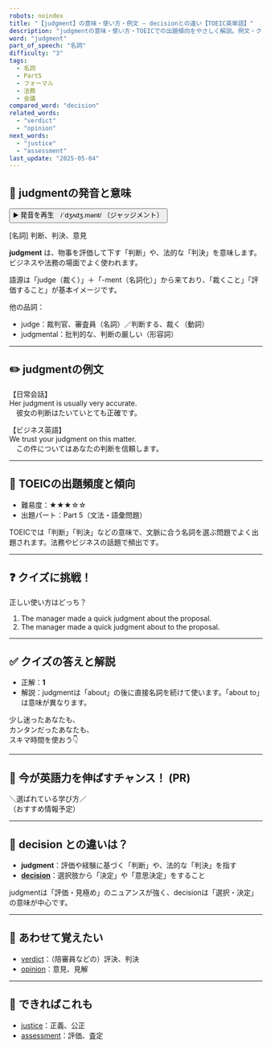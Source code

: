 ```yaml
---
robots: noindex
title: "【judgment】の意味・使い方・例文 ― decisionとの違い【TOEIC英単語】"
description: "judgmentの意味・使い方・TOEICでの出題傾向をやさしく解説。例文・クイズ付きでdecisionとの違いもわかりやすく学べます。"
word: "judgment"
part_of_speech: "名詞"
difficulty: "3"
tags:
  - 名詞
  - Part5
  - フォーマル
  - 法務
  - 会議
compared_word: "decision"
related_words:
  - "verdict"
  - "opinion"
next_words:
  - "justice"
  - "assessment"
last_update: "2025-05-04"
---
```


## 🔰 judgmentの発音と意味

<button class="play-audio" onclick="playTTS('judgment')">
  <span class="play-audio-main">
    ▶️ 発音を再生　/ˈdʒʌdʒ.mənt/
  </span>
  <span class="play-audio-sub">
    （ジャッジメント）
  </span>
</button>

[名詞] 判断、判決、意見

**judgment** は、物事を評価して下す「判断」や、法的な「判決」を意味します。ビジネスや法務の場面でよく使われます。

語源は「judge（裁く）」＋「-ment（名詞化）」から来ており、「裁くこと」「評価すること」が基本イメージです。

他の品詞：  
- judge：裁判官、審査員（名詞）／判断する、裁く（動詞）
- judgmental：批判的な、判断の厳しい（形容詞）

---

## ✏️ judgmentの例文

【日常会話】  
Her judgment is usually very accurate.  
　彼女の判断はたいていとても正確です。

【ビジネス英語】  
We trust your judgment on this matter.  
　この件についてはあなたの判断を信頼します。

---

## 🎯 TOEICの出題頻度と傾向

- 難易度：★★★☆☆
- 出題パート：Part 5（文法・語彙問題）

TOEICでは「判断」「判決」などの意味で、文脈に合う名詞を選ぶ問題でよく出題されます。法務やビジネスの話題で頻出です。

---

## ❓ クイズに挑戦！

正しい使い方はどっち？

1. The manager made a quick judgment about the proposal.  
2. The manager made a quick judgment about to the proposal.

---

## ✅ クイズの答えと解説

- 正解：**1**
- 解説：judgmentは「about」の後に直接名詞を続けて使います。「about to」は意味が異なります。

少し迷ったあなたも、  
カンタンだったあなたも、  
スキマ時間を使おう👇️

---

## 🚀 今が英語力を伸ばすチャンス！ (PR)

<div class="info-center">
＼選ばれている学び方／<br>  
（おすすめ情報予定）
</div>

---

## 🤔  decision との違いは？

- **judgment**：評価や経験に基づく「判断」や、法的な「判決」を指す
- **[decision](/decision)**：選択肢から「決定」や「意思決定」をすること

judgmentは「評価・見極め」のニュアンスが強く、decisionは「選択・決定」の意味が中心です。

---

## 🧩 あわせて覚えたい

- [verdict](/verdict)：（陪審員などの）評決、判決
- [opinion](/opinion)：意見、見解

---

## 📖 できればこれも

- [justice](/justice)：正義、公正
- [assessment](/assessment)：評価、査定

<!-- cvid: aid17_bid31 -->
